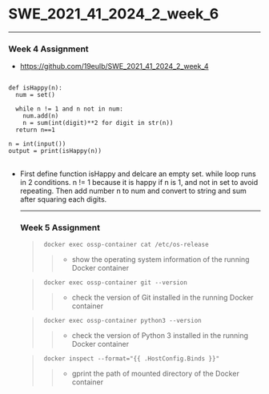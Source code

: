 # SWE_2021_41_2024_2_week_6
---
### Week 4 Assignment
* https://github.com/19eulb/SWE_2021_41_2024_2_week_4

<pre>
<code>
def isHappy(n):
  num = set()

  while n != 1 and n not in num:
    num.add(n)
    n = sum(int(digit)**2 for digit in str(n))
  return n==1

n = int(input())
output = print(isHappy(n))
</code>
</pre>

* First define function isHappy and delcare an empty set. while loop runs in 2 conditions. n != 1 because it is happy if n is 1, and not in set to avoid repeating. Then add number n to num and convert to string and sum after squaring each digits.

  ---

  ### Week 5 Assignment
  > <pre><code> docker exec ossp-container cat /etc/os-release </pre></code>
  >> + show the operating system information of the running Docker container

  > <pre><code> docker exec ossp-container git --version </pre></code>
  >> + check the version of Git installed in the running Docker container

  > <pre><code> docker exec ossp-container python3 --version </pre></code>
  >> + check the version of Python 3 installed in the running Docker container
  
  > <pre><code> docker inspect --format="{{ .HostConfig.Binds }}" <ossp-container> </pre></code>
  >> + gprint the path of mounted directory of the Docker container
